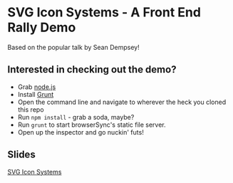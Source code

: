 # SVG Icon Systems - A Front End Rally Demo
Based on the popular talk by Sean Dempsey!

## Interested in checking out the demo?  
* Grab [node.js](https://nodejs.org/en/download/)
* Install [Grunt](http://gruntjs.com/getting-started)
* Open the command line and navigate to wherever the heck you cloned this repo
* Run `npm install` - grab a soda, maybe?
* Run `grunt` to start browserSync's static file server.
* Open up the inspector and go nuckin' futs!

## Slides
[SVG Icon Systems](http://slides.com/seandempsey/svg-icon-systems)
